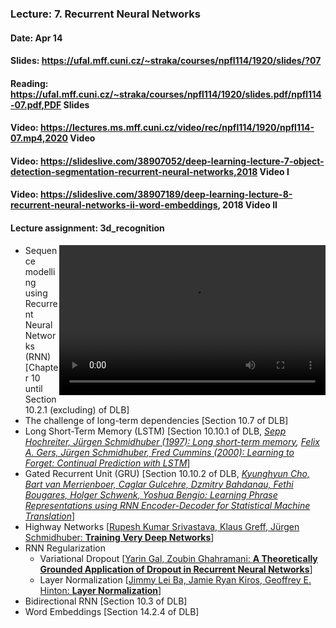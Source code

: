 ### Lecture: 7. Recurrent Neural Networks
#### Date: Apr 14
#### Slides: https://ufal.mff.cuni.cz/~straka/courses/npfl114/1920/slides/?07
#### Reading: https://ufal.mff.cuni.cz/~straka/courses/npfl114/1920/slides.pdf/npfl114-07.pdf,PDF Slides
#### Video: https://lectures.ms.mff.cuni.cz/video/rec/npfl114/1920/npfl114-07.mp4,2020 Video
#### Video: https://slideslive.com/38907052/deep-learning-lecture-7-object-detection-segmentation-recurrent-neural-networks,2018 Video I
#### Video: https://slideslive.com/38907189/deep-learning-lecture-8-recurrent-neural-networks-ii-word-embeddings, 2018 Video II
#### Lecture assignment: 3d_recognition

<video width="426" height="240" controls style="float: right">
  <source src="https://lectures.ms.mff.cuni.cz/video/rec/npfl114/1920/npfl114-07.mp4" type="video/mp4">
</video>

- Sequence modelling using Recurrent Neural Networks (RNN) [Chapter 10 until Section 10.2.1 (excluding) of DLB]
- The challenge of long-term dependencies [Section 10.7 of DLB]
- Long Short-Term Memory (LSTM) [Section 10.10.1 of DLB, *[Sepp Hochreiter, Jürgen Schmidhuber (1997): Long short-term memory](http://www.bioinf.jku.at/publications/older/2604.pdf), [Felix A. Gers, Jürgen Schmidhuber, Fred Cummins (2000): Learning to Forget: Continual Prediction with LSTM](ftp://ftp.idsia.ch/pub/juergen/FgGates-NC.pdf)*]
- Gated Recurrent Unit (GRU) [Section 10.10.2 of DLB, *[Kyunghyun Cho, Bart van Merrienboer, Caglar Gulcehre, Dzmitry Bahdanau, Fethi Bougares, Holger Schwenk, Yoshua Bengio: Learning Phrase Representations using RNN Encoder-Decoder for Statistical Machine Translation](https://arxiv.org/abs/1406.1078)*]
- Highway Networks [[Rupesh Kumar Srivastava, Klaus Greff, Jürgen Schmidhuber: **Training Very Deep Networks**](https://arxiv.org/abs/1507.06228)]
- RNN Regularization
  - Variational Dropout [[Yarin Gal, Zoubin Ghahramani: **A Theoretically Grounded Application of Dropout in Recurrent Neural Networks**](https://arxiv.org/abs/1512.05287)]
  - Layer Normalization [[Jimmy Lei Ba, Jamie Ryan Kiros, Geoffrey E. Hinton: **Layer Normalization**](https://arxiv.org/abs/1607.06450)]
- Bidirectional RNN [Section 10.3 of DLB]
- Word Embeddings [Section 14.2.4 of DLB]

<div style="clear: both"></div>
